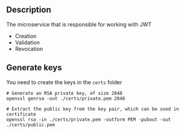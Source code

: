 ## Description

The microservice that is responsible for working with JWT

- Creation
- Validation
- Revocation

## Generate keys

You need to create the keys in the `certs` folder

```shell
# Generate an RSA private key, of size 2048
openssl genrsa -out ./certs/private.pem 2048
```

```shell
# Extract the public key from the key pair, which can be used in certificate  
openssl rsa -in ./certs/private.pem -outform PEM -pubout -out ./certs/public.pem
```